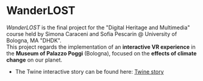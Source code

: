 # WanderLOST
<i>WanderLOST</i> is the final project for the "Digital Heritage and Multimedia" course held by Simona Caraceni and Sofia Pescarin @ University of Bologna, MA "DHDK".
<br>
This project regards the implementation of an <b>interactive VR experience</b> in the <b>Museum of Palazzo Poggi</b> (Bologna), focused on the <b>effects of climate change</b> on our planet.
<br>

- The Twine interactive story can be found here: [Twine story](https://ginevrabotto.github.io/index.html/)
